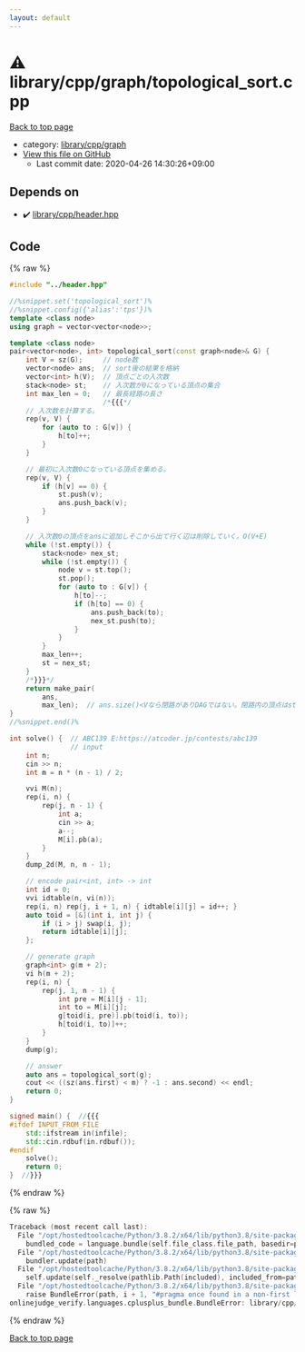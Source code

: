 ```yaml
---
layout: default
---
```


<!-- mathjax config similar to math.stackexchange -->
<script type="text/javascript" async
  src="https://cdnjs.cloudflare.com/ajax/libs/mathjax/2.7.5/MathJax.js?config=TeX-MML-AM_CHTML">
</script>
<script type="text/x-mathjax-config">
  MathJax.Hub.Config({
    TeX: { equationNumbers: { autoNumber: "AMS" }},
    tex2jax: {
      inlineMath: [ ['$','$'] ],
      processEscapes: true
    },
    "HTML-CSS": { matchFontHeight: false },
    displayAlign: "left",
    displayIndent: "2em"
  });
</script>

<script type="text/javascript" src="https://cdnjs.cloudflare.com/ajax/libs/jquery/3.4.1/jquery.min.js"></script>
<script src="https://cdn.jsdelivr.net/npm/jquery-balloon-js@1.1.2/jquery.balloon.min.js" integrity="sha256-ZEYs9VrgAeNuPvs15E39OsyOJaIkXEEt10fzxJ20+2I=" crossorigin="anonymous"></script>
<script type="text/javascript" src="../../../../assets/js/copy-button.js"></script>
<link rel="stylesheet" href="../../../../assets/css/copy-button.css" />


# :warning: library/cpp/graph/topological_sort.cpp

<a href="../../../../index.html">Back to top page</a>

* category: <a href="../../../../index.html#df01edd2bf6d13defce1efe9440d670c">library/cpp/graph</a>
* <a href="{{ site.github.repository_url }}/blob/master/library/cpp/graph/topological_sort.cpp">View this file on GitHub</a>
    - Last commit date: 2020-04-26 14:30:26+09:00




## Depends on

* :heavy_check_mark: <a href="../header.hpp.html">library/cpp/header.hpp</a>


## Code

<a id="unbundled"></a>
{% raw %}
```cpp
#include "../header.hpp"

//%snippet.set('topological_sort')%
//%snippet.config({'alias':'tps'})%
template <class node>
using graph = vector<vector<node>>;

template <class node>
pair<vector<node>, int> topological_sort(const graph<node>& G) {
    int V = sz(G);     // node数
    vector<node> ans;  // sort後の結果を格納
    vector<int> h(V);  // 頂点ごとの入次数
    stack<node> st;    // 入次数が0になっている頂点の集合
    int max_len = 0;   // 最長経路の長さ
                       /*{{{*/
    // 入次数を計算する。
    rep(v, V) {
        for (auto to : G[v]) {
            h[to]++;
        }
    }

    // 最初に入次数0になっている頂点を集める。
    rep(v, V) {
        if (h[v] == 0) {
            st.push(v);
            ans.push_back(v);
        }
    }

    // 入次数0の頂点をansに追加しそこから出て行く辺は削除していく。O(V+E)
    while (!st.empty()) {
        stack<node> nex_st;
        while (!st.empty()) {
            node v = st.top();
            st.pop();
            for (auto to : G[v]) {
                h[to]--;
                if (h[to] == 0) {
                    ans.push_back(to);
                    nex_st.push(to);
                }
            }
        }
        max_len++;
        st = nex_st;
    }
    /*}}}*/
    return make_pair(
        ans,
        max_len);  // ans.size()<Vなら閉路がありDAGではない。閉路内の頂点はstに入り得ないので。
}
//%snippet.end()%

int solve() {  // ABC139 E:https://atcoder.jp/contests/abc139
               // input
    int n;
    cin >> n;
    int m = n * (n - 1) / 2;

    vvi M(n);
    rep(i, n) {
        rep(j, n - 1) {
            int a;
            cin >> a;
            a--;
            M[i].pb(a);
        }
    }
    dump_2d(M, n, n - 1);

    // encode pair<int, int> -> int
    int id = 0;
    vvi idtable(n, vi(n));
    rep(i, n) rep(j, i + 1, n) { idtable[i][j] = id++; }
    auto toid = [&](int i, int j) {
        if (i > j) swap(i, j);
        return idtable[i][j];
    };

    // generate graph
    graph<int> g(m + 2);
    vi h(m + 2);
    rep(i, n) {
        rep(j, 1, n - 1) {
            int pre = M[i][j - 1];
            int to = M[i][j];
            g[toid(i, pre)].pb(toid(i, to));
            h[toid(i, to)]++;
        }
    }
    dump(g);

    // answer
    auto ans = topological_sort(g);
    cout << ((sz(ans.first) < m) ? -1 : ans.second) << endl;
    return 0;
}

signed main() {  //{{{
#ifdef INPUT_FROM_FILE
    std::ifstream in(infile);
    std::cin.rdbuf(in.rdbuf());
#endif
    solve();
    return 0;
}  //}}}

```
{% endraw %}

<a id="bundled"></a>
{% raw %}
```cpp
Traceback (most recent call last):
  File "/opt/hostedtoolcache/Python/3.8.2/x64/lib/python3.8/site-packages/onlinejudge_verify/docs.py", line 340, in write_contents
    bundled_code = language.bundle(self.file_class.file_path, basedir=pathlib.Path.cwd())
  File "/opt/hostedtoolcache/Python/3.8.2/x64/lib/python3.8/site-packages/onlinejudge_verify/languages/cplusplus.py", line 170, in bundle
    bundler.update(path)
  File "/opt/hostedtoolcache/Python/3.8.2/x64/lib/python3.8/site-packages/onlinejudge_verify/languages/cplusplus_bundle.py", line 282, in update
    self.update(self._resolve(pathlib.Path(included), included_from=path))
  File "/opt/hostedtoolcache/Python/3.8.2/x64/lib/python3.8/site-packages/onlinejudge_verify/languages/cplusplus_bundle.py", line 214, in update
    raise BundleError(path, i + 1, "#pragma once found in a non-first line")
onlinejudge_verify.languages.cplusplus_bundle.BundleError: library/cpp/header.hpp: line 2: #pragma once found in a non-first line

```
{% endraw %}

<a href="../../../../index.html">Back to top page</a>

